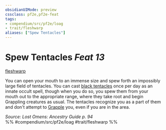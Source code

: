 ```yaml
---
obsidianUIMode: preview
cssclass: pf2e,pf2e-feat
tags:
- compendium/src/pf2e/loag
- trait/fleshwarp
aliases: ["Spew Tentacles"]
---
```

# Spew Tentacles  *Feat 13*  
[fleshwarp](fleshwarp-loag.md "Fleshwarp Ancestry & Heritage Trait")  


You can open your mouth to an immense size and spew forth an impossibly large field of tentacles. You can cast [black tentacles](black-tentacles.md) once per day as an innate occult spell, though when you do so, you spew them from your mouth out to the appropriate range, where they take root and begin Grappling creatures as usual. The tentacles recognize you as a part of them and don't attempt to [Grapple](Reference/Rules/Actions/grapple.md) you, even if you are in the area.

*Source: Lost Omens: Ancestry Guide p. 94*  
%% #compendium/src/pf2e/loag #trait/fleshwarp %%
